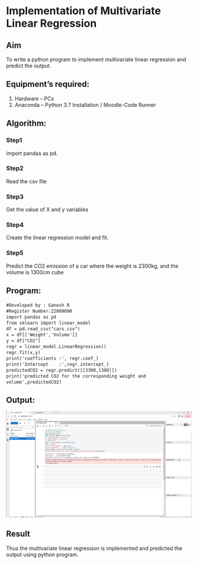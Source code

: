 # Implementation of Multivariate Linear Regression
## Aim
To write a python program to implement multivariate linear regression and predict the output.
## Equipment’s required:
1.	Hardware – PCs
2.	Anaconda – Python 3.7 Installation / Moodle-Code Runner
## Algorithm:
### Step1
import pandas as pd.
### Step2
Read the csv file
### Step3
Get the value of X and y variables
### Step4
Create the linear regression model and fit.

### Step5
Predict the CO2 emission of a car where the weight is 2300kg, and the
volume is 1300cm cube

## Program:
```
#Developed by : Ganesh R
#Register Number:22009090
import pandas as pd
from sklearn import linear_model
df = pd.read_csv("cars.csv")
x = df[['Weight','Volume']]
y = df["CO2"]
regr = linear_model.LinearRegression()
regr.fit(x,y)
print('coefficients :', regr.coef_)
print('Intercept    :',regr.intercept_)
predictedCO2 = regr.predict([[3300,1300]])
print('predicted CO2 for the corresponding weight and volume',predictedCO2)
```
## Output:
![output](./Screenshot_20230125_211629.png)


## Result
Thus the multivariate linear regression is implemented and predicted the output using python program.